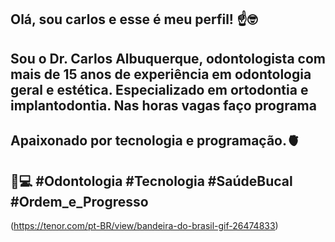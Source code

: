 ## Olá, sou carlos e esse é meu perfil! ☝️🤓
## Sou o Dr. Carlos Albuquerque, odontologista com mais de 15 anos de experiência em odontologia geral e estética. Especializado em ortodontia e implantodontia. Nas horas vagas faço programa
## Apaixonado por tecnologia e programação.🫀
## 🦷💻 #Odontologia #Tecnologia #SaúdeBucal #Ordem_e_Progresso
(https://tenor.com/pt-BR/view/bandeira-do-brasil-gif-26474833)
